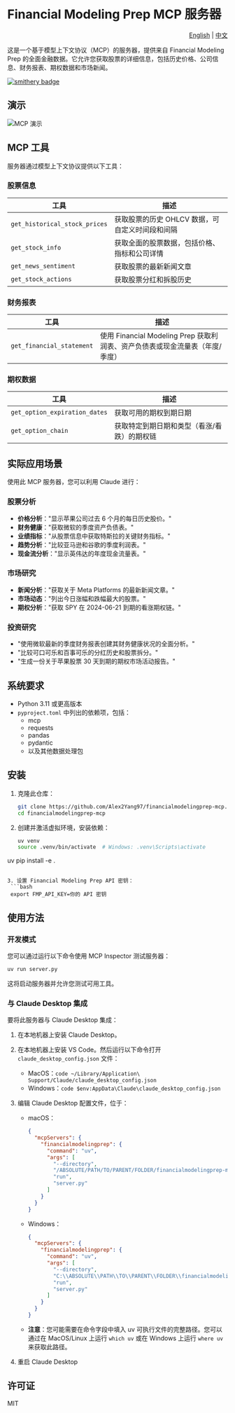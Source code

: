 # Financial Modeling Prep MCP 服务器

<div align="right">
  <a href="README.md">English</a> | <a href="README.zh.md">中文</a>
</div>

这是一个基于模型上下文协议（MCP）的服务器，提供来自 Financial Modeling Prep 的全面金融数据。它允许您获取股票的详细信息，包括历史价格、公司信息、财务报表、期权数据和市场新闻。

[![smithery badge](https://smithery.ai/badge/@Alex2Yang97/financialmodelingprep-mcp)](https://smithery.ai/server/@Alex2Yang97/financialmodelingprep-mcp)

## 演示

![MCP 演示](assets/demo.gif)

## MCP 工具

服务器通过模型上下文协议提供以下工具：

### 股票信息

| 工具 | 描述 |
|------|-------------|
| `get_historical_stock_prices` | 获取股票的历史 OHLCV 数据，可自定义时间段和间隔 |
| `get_stock_info` | 获取全面的股票数据，包括价格、指标和公司详情 |
| `get_news_sentiment` | 获取股票的最新新闻文章 |
| `get_stock_actions` | 获取股票分红和拆股历史 |

### 财务报表

| 工具 | 描述 |
|------|-------------|
| `get_financial_statement` | 使用 Financial Modeling Prep 获取利润表、资产负债表或现金流量表（年度/季度） |

### 期权数据

| 工具 | 描述 |
|------|-------------|
| `get_option_expiration_dates` | 获取可用的期权到期日期 |
| `get_option_chain` | 获取特定到期日期和类型（看涨/看跌）的期权链 |

## 实际应用场景

使用此 MCP 服务器，您可以利用 Claude 进行：

### 股票分析

- **价格分析**："显示苹果公司过去 6 个月的每日历史股价。"
- **财务健康**："获取微软的季度资产负债表。"
- **业绩指标**："从股票信息中获取特斯拉的关键财务指标。"
- **趋势分析**："比较亚马逊和谷歌的季度利润表。"
- **现金流分析**："显示英伟达的年度现金流量表。"

### 市场研究

- **新闻分析**："获取关于 Meta Platforms 的最新新闻文章。"
- **市场动态**："列出今日涨幅和跌幅最大的股票。"
- **期权分析**："获取 SPY 在 2024-06-21 到期的看涨期权链。"

### 投资研究

- "使用微软最新的季度财务报表创建其财务健康状况的全面分析。"
- "比较可口可乐和百事可乐的分红历史和股票拆分。"
 - "生成一份关于苹果股票 30 天到期的期权市场活动报告。"

## 系统要求

- Python 3.11 或更高版本
- `pyproject.toml` 中列出的依赖项，包括：
  - mcp
  - requests
  - pandas
  - pydantic
  - 以及其他数据处理包

## 安装

1. 克隆此仓库：
   ```bash
   git clone https://github.com/Alex2Yang97/financialmodelingprep-mcp.git
   cd financialmodelingprep-mcp
   ```

2. 创建并激活虚拟环境，安装依赖：
   ```bash
   uv venv
   source .venv/bin/activate  # Windows: .venv\Scripts\activate
 uv pip install -e .
  ```

3. 设置 Financial Modeling Prep API 密钥：
   ```bash
   export FMP_API_KEY=你的 API 密钥
   ```

## 使用方法

### 开发模式

您可以通过运行以下命令使用 MCP Inspector 测试服务器：

```bash
uv run server.py
```

这将启动服务器并允许您测试可用工具。

### 与 Claude Desktop 集成

要将此服务器与 Claude Desktop 集成：

1. 在本地机器上安装 Claude Desktop。
2. 在本地机器上安装 VS Code。然后运行以下命令打开 `claude_desktop_config.json` 文件：
   - MacOS：`code ~/Library/Application\ Support/Claude/claude_desktop_config.json`
   - Windows：`code $env:AppData\Claude\claude_desktop_config.json`

3. 编辑 Claude Desktop 配置文件，位于：
   - macOS：
     ```json
     {
       "mcpServers": {
         "financialmodelingprep": {
           "command": "uv",
           "args": [
             "--directory",
             "/ABSOLUTE/PATH/TO/PARENT/FOLDER/financialmodelingprep-mcp",
             "run",
             "server.py"
           ]
         }
       }
     }
     ```
   - Windows：
     ```json
     {
       "mcpServers": {
         "financialmodelingprep": {
           "command": "uv",
           "args": [
             "--directory",
             "C:\\ABSOLUTE\\PATH\\TO\\PARENT\\FOLDER\\financialmodelingprep-mcp",
             "run",
             "server.py"
           ]
         }
       }
     }
     ```

   - **注意**：您可能需要在命令字段中填入 uv 可执行文件的完整路径。您可以通过在 MacOS/Linux 上运行 `which uv` 或在 Windows 上运行 `where uv` 来获取此路径。

4. 重启 Claude Desktop

## 许可证

MIT 